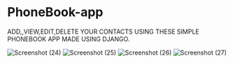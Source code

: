 # PhoneBook-app
ADD,,VIEW,EDIT,DELETE YOUR CONTACTS USING THESE SIMPLE PHONEBOOK APP MADE USING DJANGO.

![Screenshot (24)](https://user-images.githubusercontent.com/104098061/175963849-7691fa6c-1c1e-4cce-80ad-ddc7d673a2ab.png)
![Screenshot (25)](https://user-images.githubusercontent.com/104098061/175963892-ed409089-4b4d-48fa-8bc3-7c9339b044b3.png)
![Screenshot (26)](https://user-images.githubusercontent.com/104098061/175963902-92a84d46-8259-4d02-8453-4091091e0bdd.png)
![Screenshot (27)](https://user-images.githubusercontent.com/104098061/175963911-4fd4012b-c3a1-4c16-badb-4380e80300a3.png)

